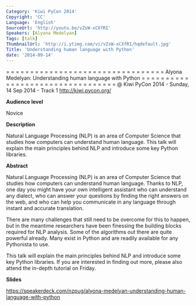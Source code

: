 ```yaml
---
Category: 'Kiwi PyCon 2014'
Copyright: 'CC'
Language: 'English'
SourceUrl: 'http://youtu.be/vZsW-xCXfRI'
Speakers: [Alyona Medelyan]
Tags: [talk]
ThumbnailUrl: 'http://i.ytimg.com/vi/vZsW-xCXfRI/hqdefault.jpg'
Title: 'Understanding human language with Python'
date: '2014-09-14'
---
```

= = = = = = = = = = = = = = = = = = = = = = = = = = = = = = = = = 
Alyona Medelyan:
Understanding human language with Python
= = = = = = = = = = = = = = = = = = = = = = = = = = = = = = = = = 
@ Kiwi PyCon 2014 - Sunday, 14 Sep 2014 - Track 1
http://kiwi.pycon.org/

**Audience level**

Novice

**Description**

Natural Language Processing (NLP) is an area of Computer Science that studies how computers can understand human language. This talk will explain the main principles behind NLP and introduce some key Python libraries.

**Abstract**

Natural Language Processing (NLP) is an area of Computer Science that studies how computers can understand human language. Thanks to NLP, one day you might have your own intelligent assistant who can understand any dialect, who can answer your questions by finding the right answers on the web, and who can help you communicate in any language through instant and accurate translation.

There are many challenges that still need to be overcome for this to happen, but in the meantime researchers have been finessing the building blocks required for NLP analysis. Some of the algorithms out there are quite powerful already. Many exist in Python and are readily available for any Pythonista to use.

This talk will explain the main principles behind NLP and introduce some key Python libraries. If you are interested in finding out more, please also attend the in-depth tutorial on Friday.

**Slides**

https://speakerdeck.com/nzpug/alyona-medelyan-understanding-human-language-with-python